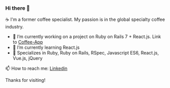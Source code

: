 ### Hi there 👋

☕️ I'm a former coffee specialist. My passion is in the global specialty coffee industry.

- 🔭 I’m currently working on a project on Ruby on Rails 7 + React.js. Link to [Coffee-App](https://github.com/keiichi031605/coffee-app)
- 🌱 I’m currently learning React.js
- 💪 Specializes in Ruby, Ruby on Rails, RSpec, Javascript ES6, React.js, Vue.js, jQuery

📫 How to reach me: [Linkedin](https://www.linkedin.com/in/keiichi-katsuno/)

Thanks for visiting!

<!--
**keiichi031605/keiichi031605** is a ✨ _special_ ✨ repository because its `README.md` (this file) appears on your GitHub profile.

Here are some ideas to get you started:

- 🔭 I’m currently working on ...
- 🌱 I’m currently learning ...
- 👯 I’m looking to collaborate on ...
- 🤔 I’m looking for help with ...
- 💬 Ask me about ...
- 📫 How to reach me: ...
- 😄 Pronouns: ...
- ⚡ Fun fact: ...
-->
